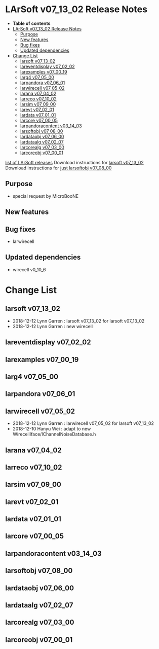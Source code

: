 LArSoft v07_13_02 Release Notes
======================================================================

-   **Table of contents**
-   [LArSoft v07_13_02 Release Notes](#LArSoft-v07_13_02-Release-Notes)
    -   [Purpose](#Purpose)
    -   [New features](#New-features)
    -   [Bug fixes](#Bug-fixes)
    -   [Updated dependencies](#Updated-dependencies)
-   [Change List](#Change-List)
    -   [larsoft v07_13_02](#larsoft-v07_13_02)
    -   [lareventdisplay v07_02_02](#lareventdisplay-v07_02_02)
    -   [larexamples v07_00_19](#larexamples-v07_00_19)
    -   [larg4 v07_05_00](#larg4-v07_05_00)
    -   [larpandora v07_06_01](#larpandora-v07_06_01)
    -   [larwirecell v07_05_02](#larwirecell-v07_05_02)
    -   [larana v07_04_02](#larana-v07_04_02)
    -   [larreco v07_10_02](#larreco-v07_10_02)
    -   [larsim v07_09_00](#larsim-v07_09_00)
    -   [larevt v07_02_01](#larevt-v07_02_01)
    -   [lardata v07_01_01](#lardata-v07_01_01)
    -   [larcore v07_00_05](#larcore-v07_00_05)
    -   [larpandoracontent v03_14_03](#larpandoracontent-v03_14_03)
    -   [larsoftobj v07_08_00](#larsoftobj-v07_08_00)
    -   [lardataobj v07_06_00](#lardataobj-v07_06_00)
    -   [lardataalg v07_02_07](#lardataalg-v07_02_07)
    -   [larcorealg v07_03_00](#larcorealg-v07_03_00)
    -   [larcoreobj v07_00_01](#larcoreobj-v07_00_01)

[list of LArSoft releases](LArSoft_release_list)
Download instructions for [larsoft v07_13_02](http://scisoft.fnal.gov/scisoft/bundles/larsoft/v07_13_02/larsoft-v07_13_02.html)
Download instructions for [just larsoftobj v07_08_00](http://scisoft.fnal.gov/scisoft/bundles/larsoftobj/v07_08_00/larsoftobj-v07_08_00.html)

Purpose
--------------------

-   special request by MicroBooNE

New features
------------------------------

Bug fixes
------------------------

-   larwirecell

Updated dependencies
----------------------------------------------

-   wirecell v0_10_6

Change List
============================

larsoft v07_13_02
------------------------------------------

-   2018-12-12 Lynn Garren : larsoft v07_13_02 for larsoft v07_13_02
-   2018-12-12 Lynn Garren : new wirecell

lareventdisplay v07_02_02
----------------------------------------------------------

larexamples v07_00_19
--------------------------------------------------

larg4 v07_05_00
--------------------------------------

larpandora v07_06_01
------------------------------------------------

larwirecell v07_05_02
--------------------------------------------------

-   2018-12-12 Lynn Garren : larwirecell v07_05_02 for larsoft v07_13_02
-   2018-12-10 Hanyu Wei : adapt to new WirecellIface/IChannelNoiseDatabase.h

larana v07_04_02
----------------------------------------

larreco v07_10_02
------------------------------------------

larsim v07_09_00
----------------------------------------

larevt v07_02_01
----------------------------------------

lardata v07_01_01
------------------------------------------

larcore v07_00_05
------------------------------------------

larpandoracontent v03_14_03
--------------------------------------------------------------

larsoftobj v07_08_00
------------------------------------------------

lardataobj v07_06_00
------------------------------------------------

lardataalg v07_02_07
------------------------------------------------

larcorealg v07_03_00
------------------------------------------------

larcoreobj v07_00_01
------------------------------------------------
